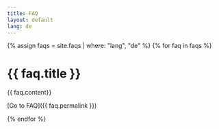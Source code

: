 ```yaml
---
title: FAQ
layout: default
lang: de
---
```


{% assign faqs = site.faqs | where: "lang", "de" %}
{% for faq in faqs %}

# {{ faq.title }}

{{ faq.content}}

[Go to FAQ]({{ faq.permalink }})

{% endfor %}

